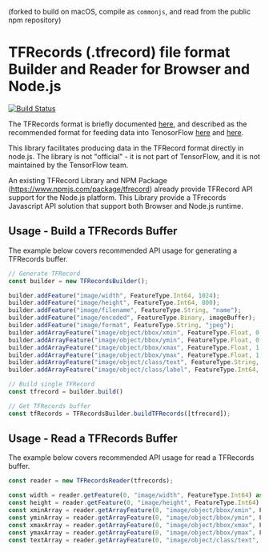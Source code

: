 (forked to build on macOS, compile as `commonjs`, and read from the public npm repository)

# TFRecords (.tfrecord) file format Builder and Reader for Browser and Node.js

[![Build Status](https://dev.azure.com/edgeWonders/TFRecords/_apis/build/status/JacopoMangiavacchi.TFRecords)](https://dev.azure.com/edgeWonders/TFRecords/_build/results?buildId=latest)


The TFRecords format is briefly documented
[here](https://www.tensorflow.org/api_guides/python/python_io#tfrecords_format_details),
and described as the recommended format for feeding data into TenosorFlow
[here](https://www.tensorflow.org/api_guides/python/reading_data#standard_tensorflow_format)
and
[here](https://www.tensorflow.org/api_guides/python/io_ops#example_protocol_buffer).

This library facilitates producing data in the TFRecord format directly in
node.js. The library is not "official" - it is not part of TensorFlow, and it is
not maintained by the TensorFlow team.

An existing TFRecord Library and NPM Package (https://www.npmjs.com/package/tfrecord) already provide TFRecord API support for the Node.js platform.  This Library provide a TFrecords Javascript API solution that support both Browser and Node.js runtime.

## Usage - Build a TFRecords Buffer

The example below covers recommended API usage for generating a TFRecords buffer.

```javascript
// Generate TFRecord
const builder = new TFRecordsBuilder();

builder.addFeature("image/width", FeatureType.Int64, 1024);
builder.addFeature("image/height", FeatureType.Int64, 800);
builder.addFeature("image/filename", FeatureType.String, "name");
builder.addFeature("image/encoded", FeatureType.Binary, imageBuffer);
builder.addFeature("image/format", FeatureType.String, "jpeg");
builder.addArrayFeature("image/object/bbox/xmin", FeatureType.Float, 0.0);
builder.addArrayFeature("image/object/bbox/ymin", FeatureType.Float, 0.0);
builder.addArrayFeature("image/object/bbox/xmax", FeatureType.Float, 1.0);
builder.addArrayFeature("image/object/bbox/ymax", FeatureType.Float, 1.0);
builder.addArrayFeature("image/object/class/text", FeatureType.String, "tag1");
builder.addArrayFeature("image/object/class/label", FeatureType.Int64, 0);

// Build single TFRecord
const tfrecord = builder.build()

// Get TFRecords buffer
const tfRecords = TFRecordsBuilder.buildTFRecords([tfrecord]);
```

## Usage - Read a TFRecords Buffer

The example below covers recommended API usage for read a TFRecords buffer.

```javascript
const reader = new TFRecordsReader(tfrecords);

const width = reader.getFeature(0, "image/width", FeatureType.Int64) as number;
const height = reader.getFeature(0, "image/height", FeatureType.Int64) as number;
const xminArray = reader.getArrayFeature(0, "image/object/bbox/xmin", FeatureType.Float) as number[];
const yminArray = reader.getArrayFeature(0, "image/object/bbox/ymin", FeatureType.Float) as number[];
const xmaxArray = reader.getArrayFeature(0, "image/object/bbox/xmax", FeatureType.Float) as number[];
const ymaxArray = reader.getArrayFeature(0, "image/object/bbox/ymax", FeatureType.Float) as number[];
const textArray = reader.getArrayFeature(0, "image/object/class/text", FeatureType.String) as string[];

```
